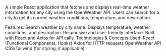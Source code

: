 A simple React application that fetches and displays real-time weather information for any city using the OpenWeather API. Users can search for a city to get its current weather conditions, temperature, and description.

Features:
Search weather by city name.
Displays temperature, weather conditions, and description.
Responsive and user-friendly interface.
Built with React and Axios for API calls.
Technologies & Concepts Used:
React (Functional Components, Hooks)
Axios for HTTP requests
OpenWeather API
CSS/Tailwind (for styling, if applicable)
